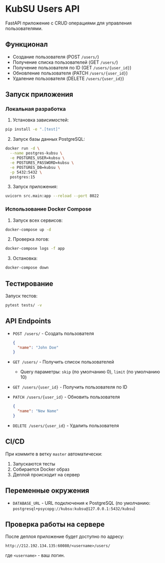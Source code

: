 # KubSU Users API

FastAPI приложение с CRUD операциями для управления пользователями.

## Функционал

- Создание пользователя (POST `/users/`)
- Получение списка пользователей (GET `/users/`)
- Получение пользователя по ID (GET `/users/{user_id}`)
- Обновление пользователя (PATCH `/users/{user_id}`)
- Удаление пользователя (DELETE `/users/{user_id}`)

## Запуск приложения

### Локальная разработка

1. Установка зависимостей:
```bash
pip install -e ".[test]"
```

2. Запуск базы данных PostgreSQL:
```bash
docker run -d \
  --name postgres-kubsu \
  -e POSTGRES_USER=kubsu \
  -e POSTGRES_PASSWORD=kubsu \
  -e POSTGRES_DB=kubsu \
  -p 5432:5432 \
  postgres:15
```

3. Запуск приложения:
```bash
uvicorn src.main:app --reload --port 8022
```

### Использование Docker Compose

1. Запуск всех сервисов:
```bash
docker-compose up -d
```

2. Проверка логов:
```bash
docker-compose logs -f app
```

3. Остановка:
```bash
docker-compose down
```

## Тестирование

Запуск тестов:
```bash
pytest tests/ -v
```

## API Endpoints

- `POST /users/` - Создать пользователя
  ```json
  {
    "name": "John Doe"
  }
  ```

- `GET /users/` - Получить список пользователей
  - Query параметры: `skip` (по умолчанию 0), `limit` (по умолчанию 10)

- `GET /users/{user_id}` - Получить пользователя по ID

- `PATCH /users/{user_id}` - Обновить пользователя
  ```json
  {
    "name": "New Name"
  }
  ```

- `DELETE /users/{user_id}` - Удалить пользователя

## CI/CD

При коммите в ветку `master` автоматически:
1. Запускаются тесты
2. Собирается Docker образ
3. Деплой происходит на сервер

## Переменные окружения

- `DATABASE_URL` - URL подключения к PostgreSQL (по умолчанию: `postgresql+psycopg://kubsu:kubsu@127.0.0.1:5432/kubsu`)

## Проверка работы на сервере

После деплоя приложение будет доступно по адресу:
```
http://212.192.134.135:60080/<username>/users/
```

где `<username>` - ваш логин. 
